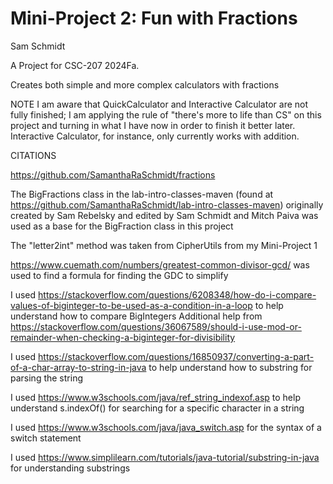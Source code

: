 # Mini-Project 2: Fun with Fractions

Sam Schmidt

A Project for CSC-207 2024Fa.

Creates both simple and more complex calculators with fractions

NOTE
I am aware that QuickCalculator and Interactive Calculator are not fully finished; I am applying the rule of "there's more to life than CS" on this project and turning in what I have now in order to finish it better later. Interactive Calculator, for instance, only currently works with addition.

CITATIONS

https://github.com/SamanthaRaSchmidt/fractions

The BigFractions class in the lab-intro-classes-maven (found at https://github.com/SamanthaRaSchmidt/lab-intro-classes-maven) originally created by Sam Rebelsky and edited by Sam Schmidt and Mitch Paiva was used as a base for the BigFraction class in this project

The "letter2int" method was taken from CipherUtils from my Mini-Project 1

https://www.cuemath.com/numbers/greatest-common-divisor-gcd/ was used to find a formula for finding the GDC to simplify

I used https://stackoverflow.com/questions/6208348/how-do-i-compare-values-of-biginteger-to-be-used-as-a-condition-in-a-loop to help understand how to compare BigIntegers
        Additional help from https://stackoverflow.com/questions/36067589/should-i-use-mod-or-remainder-when-checking-a-biginteger-for-divisibility

I used https://stackoverflow.com/questions/16850937/converting-a-part-of-a-char-array-to-string-in-java to help understand how to substring for parsing the string

I used https://www.w3schools.com/java/ref_string_indexof.asp to help understand s.indexOf() for searching for a specific character in a string

I used https://www.w3schools.com/java/java_switch.asp for the syntax of a switch statement

I used https://www.simplilearn.com/tutorials/java-tutorial/substring-in-java for understanding substrings